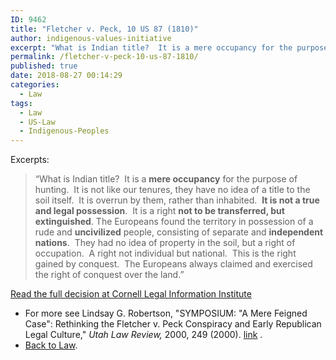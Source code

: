 ```yaml
---
ID: 9462
title: "Fletcher v. Peck, 10 US 87 (1810)"
author: indigenous-values-initiative
excerpt: "What is Indian title?  It is a mere occupancy for the purpose of hunting.  It is not like our tenures, they have no idea of a title to the soil itself.  It is overrun by them, rather than inhabited"
permalink: /fletcher-v-peck-10-us-87-1810/
published: true
date: 2018-08-27 00:14:29
categories:
  - Law
tags:
  - Law
  - US-Law
  - Indigenous-Peoples
---
```

Excerpts:

> “What is Indian title?  It is a **mere occupancy** for the purpose of hunting.  It is not like our tenures, they have no idea of a title to the soil itself.  It is overrun by them, rather than inhabited.  **It is not a true and legal possession**.  It is a right **not to be transferred, but extinguished**. The Europeans found the territory in possession of a rude and **uncivilized** people, consisting of separate and **independent nations**.  They had no idea of property in the soil, but a right of occupation.  A right not individual but national.  This is the right gained by conquest.  The Europeans always claimed and exercised the right of conquest over the land.”

[Read the full decision at Cornell Legal Information Institute](https://www.law.cornell.edu/supremecourt/text/10/87)
- For more see Lindsay G. Robertson, "SYMPOSIUM: "A Mere Feigned Case": Rethinking the Fletcher v. Peck Conspiracy and Early Republican Legal Culture," _Utah Law Review,_ 2000, 249 (2000). [link](https://heinonline.org/HOL/LandingPage?handle=hein.journals/utahlr2000&div=17&id=&page=) .
- [Back to Law](https://doctrineofdiscovery.org/law/).
